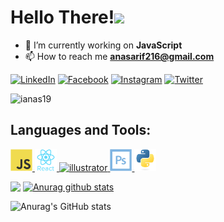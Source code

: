 
# Hello There!<img src="https://raw.githubusercontent.com/MartinHeinz/MartinHeinz/master/wave.gif" width="30px">


- 🔭 I’m currently working on **JavaScript**
- 📫 How to reach me **anasarif216@gmail.com**

[![LinkedIn](https://img.shields.io/badge/LinkedIn-0077B5?style=for-the-badge&logo=linkedin&logoColor=white)](https://www.linkedin.com/in/ianasarif/) 
[![Facebook](https://img.shields.io/badge/Facebook-1877F2?style=for-the-badge&logo=facebook&logoColor=white)](https://www.facebook.com/iAnasArif)
[![Instagram](https://img.shields.io/badge/Instagram-E4405F?style=for-the-badge&logo=instagram&logoColor=white)](https://www.instagram.com/anas.arif_)
[![Twitter](https://img.shields.io/badge/Twitter-1DA1F2?style=for-the-badge&logo=twitter&logoColor=white )](https://www.twitter.com/anas_arif_)


<img src="https://komarev.com/ghpvc/?username=ianas19&label=Profile%20views&color=0e75b6&style=flat-square" alt="ianas19" width="150" />



<h2 align="left">Languages and Tools:</h2>

<p align="left"> 
  <a href="https://developer.mozilla.org/en-US/docs/Web/JavaScript" target="_blank"> <img src="https://raw.githubusercontent.com/devicons/devicon/master/icons/javascript/javascript-original.svg" alt="javascript" width=35" height="auto"/> </a> 
  <a href="https://reactjs.org/" target="_blank"> <img src="https://raw.githubusercontent.com/devicons/devicon/master/icons/react/react-original-wordmark.svg" alt="react" width="35" height="auto"/> </a>
  <a href="https://www.adobe.com/in/products/illustrator.html" target="_blank"> <img src="https://www.vectorlogo.zone/logos/adobe_illustrator/adobe_illustrator-icon.svg" alt="illustrator" width="35" height="auto"/> </a> 
  <a href="https://www.photoshop.com/en" target="_blank"> <img src="https://raw.githubusercontent.com/devicons/devicon/master/icons/photoshop/photoshop-line.svg" alt="photoshop" width="35" height="auto" /> </a> 
  <a href="https://www.python.org" target="_blank"> <img src="https://raw.githubusercontent.com/devicons/devicon/master/icons/python/python-original.svg" alt="python" width="35" height="auto"/> </a> </p>



<img align="top" src="https://github-readme-stats.vercel.app/api/top-langs/?username=ianas19&theme=react" /> [![Anurag github stats](https://github-readme-stats.vercel.app/api?username=ianas19&show_icons=true&count_private=true&theme=react)](https://github.com/anuraghazra/github-readme-stats)
    
![Anurag's GitHub stats](https://github-readme-stats.vercel.app/api?username=ianas19&show_icons=true&theme=vue-dark  )

